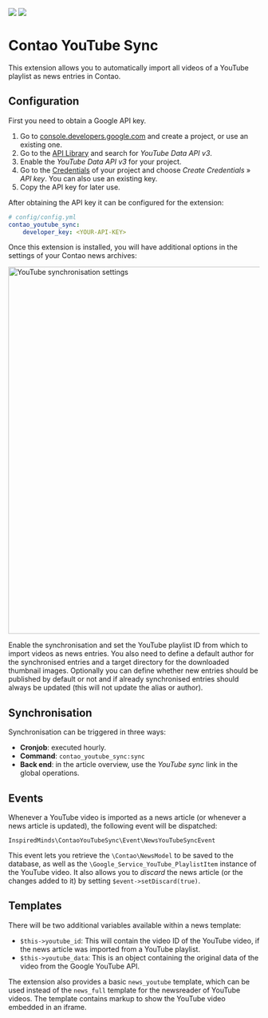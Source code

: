 [![](https://img.shields.io/packagist/v/inspiredminds/contao-youtube-sync.svg)](https://packagist.org/packages/inspiredminds/contao-youtube-sync)
[![](https://img.shields.io/packagist/dt/inspiredminds/contao-youtube-sync.svg)](https://packagist.org/packages/inspiredminds/contao-youtube-sync)

Contao YouTube Sync
===================

This extension allows you to automatically import all videos of a YouTube playlist as news entries in Contao.

## Configuration

First you need to obtain a Google API key.

1. Go to [console.developers.google.com](https://console.developers.google.com/) and create a project, or use an existing one.
2. Go to the [API Library](https://console.developers.google.com/apis/library) and search for _YouTube Data API v3_.
3. Enable the _YouTube Data API v3_ for your project.
4. Go to the [Credentials](https://console.developers.google.com/apis/credentials) of your project and choose _Create Credentials_ » _API key_. You can also use an existing key.
5. Copy the API key for later use.

After obtaining the API key it can be configured for the extension:

```yaml
# config/config.yml
contao_youtube_sync:
    developer_key: <YOUR-API-KEY>
```

Once this extension is installed, you will have additional options in the settings of your Contao news archives:

<img src="https://raw.githubusercontent.com/inspiredminds/contao-youtube-sync/master/screenshot.png" width="735" alt="YouTube synchronisation settings">

Enable the synchronisation and set the YouTube playlist ID from which to import videos as news entries. You also need to define a default author for the synchronised entries and a target directory for the downloaded thumbnail images. Optionally you can define whether new entries should be published by default or not and if already synchronised entries should always be updated (this will not update the alias or author).

## Synchronisation

Synchronisation can be triggered in three ways:

* **Cronjob**: executed hourly.
* **Command**: `contao_youtube_sync:sync`
* **Back end**: in the article overview, use the _YouTube sync_ link in the global operations.

## Events

Whenever a YouTube video is imported as a news article (or whenever a news article is updated), the following event will be dispatched:

```
InspiredMinds\ContaoYouTubeSync\Event\NewsYouTubeSyncEvent
```

This event lets you retrieve the `\Contao\NewsModel` to be saved to the database, as well as the `\Google_Service_YouTube_PlaylistItem` instance of the YouTube video. It also allows you to _discard_ the news article (or the changes added to it) by setting `$event->setDiscard(true)`.

## Templates

There will be two additional variables available within a news template:

* `$this->youtube_id`: This will contain the video ID of the YouTube video, if the news article was imported from a YouTube playlist.
* `$this->youtube_data`: This is an object containing the original data of the video from the Google YouTube API.

The extension also provides a basic `news_youtube` template, which can be used instead of the `news_full` template for the newsreader of YouTube videos. The template contains markup to show the YouTube video embedded in an iframe.
